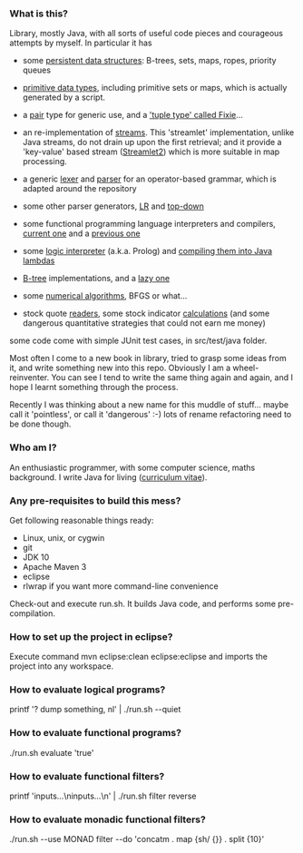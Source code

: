 ### What is this?

Library, mostly Java, with all sorts of useful code pieces and courageous attempts by myself. In particular it has

- some [persistent data structures](https://github.com/stupidsing/suite/tree/master/src/main/java/suite/immutable/): B-trees, sets, maps, ropes, priority queues

- [primitive data types](https://github.com/stupidsing/suite/tree/master/src/main/java/suite/primitive/), including primitive sets or maps, which is actually generated by a script.

- a [pair](https://github.com/stupidsing/suite/tree/master/src/main/java/suite/adt/pair/Pair.java) type for generic use, and a ['tuple type' called Fixie](https://github.com/stupidsing/suite/tree/master/src/main/java/suite/adt/pair/Fixie.java)...

- an re-implementation of [streams](https://github.com/stupidsing/suite/tree/master/src/main/java/suite/streamlet/Streamlet.java). This 'streamlet' implementation, unlike Java streams, do not drain up upon the first retrieval; and it provide a 'key-value' based stream ([Streamlet2](https://github.com/stupidsing/suite/tree/master/src/main/java/suite/streamlet/Streamlet2.java)) which is more suitable in map processing.

- a generic [lexer](https://github.com/stupidsing/suite/blob/master/src/main/java/suite/node/parser/Lexer.java) and [parser](https://github.com/stupidsing/suite/blob/master/src/main/java/suite/node/parser/IterativeParser.java) for an operator-based grammar, which is adapted around the repository

- some other parser generators, [LR](https://github.com/stupidsing/suite/tree/master/src/main/java/suite/ebnf/lr/) and [top-down](https://github.com/stupidsing/suite/tree/master/src/main/java/suite/ebnf/topdown/)

- some functional programming language interpreters and compilers, [current one](https://github.com/stupidsing/suite/tree/master/src/main/java/suite/fp/) and a [previous one](https://github.com/stupidsing/suite/tree/master/src/main/java/suite/funp/)

- some [logic interpreter](https://github.com/stupidsing/suite/tree/master/src/main/java/suite/lp/doer/) (a.k.a. Prolog) and [compiling them into Java lambdas](https://github.com/stupidsing/suite/blob/master/src/main/java/suite/lp/sewing/impl/SewingProverImpl.java)

- [B-tree](https://github.com/stupidsing/suite/blob/master/src/main/java/suite/btree/) implementations, and a [lazy one](https://github.com/stupidsing/suite/blob/master/src/main/java/suite/immutable/LazyIbTree.java)

- some [numerical algorithms](https://github.com/stupidsing/suite/tree/master/src/main/java/suite/math/linalg/), BFGS or what...

- stock quote [readers](https://github.com/stupidsing/suite/tree/master/src/main/java/suite/trade/data/), some stock indicator [calculations](https://github.com/stupidsing/suite/tree/master/src/main/java/suite/trade/analysis/) (and some dangerous quantitative strategies that could not earn me money)

some code come with simple JUnit test cases, in src/test/java folder.

Most often I come to a new book in library, tried to grasp some ideas from it, and write something new into this repo. Obviously I am a wheel-reinventer. You can see I tend to write the same thing again and again, and I hope I learnt something through the process.

Recently I was thinking about a new name for this muddle of stuff... maybe call it 'pointless', or call it 'dangerous' :-) lots of rename refactoring need to be done though.


### Who am I?

An enthusiastic programmer, with some computer science, maths background. I write Java for living ([curriculum vitae](https://rawgit.com/stupidsing/pieces/master/resume.html)).


### Any pre-requisites to build this mess?

Get following reasonable things ready:
- Linux, unix, or cygwin
- git
- JDK 10
- Apache Maven 3
- eclipse
- rlwrap if you want more command-line convenience

Check-out and execute run.sh. It builds Java code, and performs some pre-compilation.


### How to set up the project in eclipse?

Execute command
mvn eclipse:clean eclipse:eclipse
and imports the project into any workspace.


### How to evaluate logical programs?

printf '? dump something, nl' | ./run.sh --quiet


### How to evaluate functional programs?

./run.sh evaluate 'true'


### How to evaluate functional filters?

printf 'inputs...\ninputs...\n' | ./run.sh filter reverse


### How to evaluate monadic functional filters?

./run.sh --use MONAD filter --do 'concatm . map {sh/ {}} . split {10}'
